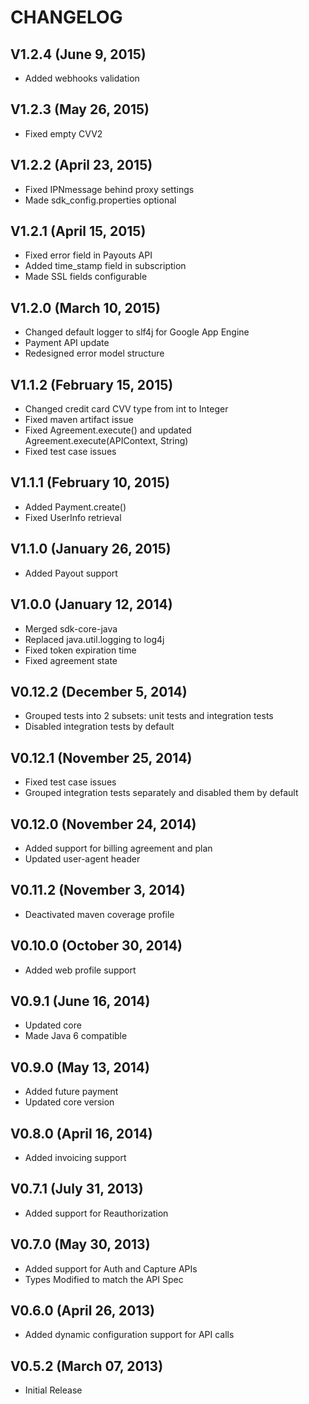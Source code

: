 CHANGELOG
=========
V1.2.4 (June 9, 2015)
---------------------
   * Added webhooks validation

V1.2.3 (May 26, 2015)
---------------------
   * Fixed empty CVV2

V1.2.2 (April 23, 2015)
-----------------------
   * Fixed IPNmessage behind proxy settings
   * Made sdk_config.properties optional

V1.2.1 (April 15, 2015)
-----------------------
   * Fixed error field in Payouts API
   * Added time_stamp field in subscription
   * Made SSL fields configurable

V1.2.0 (March 10, 2015)
-----------------------
   * Changed default logger to slf4j for Google App Engine
   * Payment API update
   * Redesigned error model structure

V1.1.2 (February 15, 2015)
--------------------------
   * Changed credit card CVV type from int to Integer
   * Fixed maven artifact issue
   * Fixed Agreement.execute() and updated Agreement.execute(APIContext, String)
   * Fixed test case issues

V1.1.1 (February 10, 2015)
--------------------------
   * Added Payment.create()
   * Fixed UserInfo retrieval

V1.1.0 (January 26, 2015)
-------------------------
   * Added Payout support

V1.0.0 (January 12, 2014)
-------------------------
   * Merged sdk-core-java
   * Replaced java.util.logging to log4j
   * Fixed token expiration time
   * Fixed agreement state

V0.12.2 (December 5, 2014)
--------------------------
   * Grouped tests into 2 subsets: unit tests and integration tests
   * Disabled integration tests by default
 
V0.12.1 (November 25, 2014)
---------------------------
   * Fixed test case issues
   * Grouped integration tests separately and disabled them by default

V0.12.0 (November 24, 2014)
---------------------------
   * Added support for billing agreement and plan
   * Updated user-agent header

V0.11.2 (November 3, 2014)
--------------------------
   * Deactivated maven coverage profile

V0.10.0 (October 30, 2014)
--------------------------
   * Added web profile support

V0.9.1 (June 16, 2014)
----------------------
   * Updated core
   * Made Java 6 compatible

V0.9.0 (May 13, 2014)
-----------------------
   * Added future payment
   * Updated core version

V0.8.0 (April 16, 2014)
-----------------------
   * Added invoicing support

V0.7.1 (July 31, 2013)
-----------------------
   * Added support for Reauthorization

V0.7.0 (May 30, 2013)
-----------------------
   * Added support for Auth and Capture APIs
   * Types Modified to match the API Spec

V0.6.0 (April 26, 2013)
-----------------------
   * Added dynamic configuration support for API calls

V0.5.2 (March 07, 2013)
-----------------------
   * Initial Release


